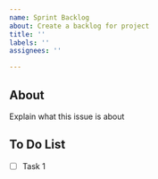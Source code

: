 ```yaml
---
name: Sprint Backlog
about: Create a backlog for project
title: ''
labels: ''
assignees: ''

---
```


## About
Explain what this issue is about

## To Do List
- [ ] Task 1
